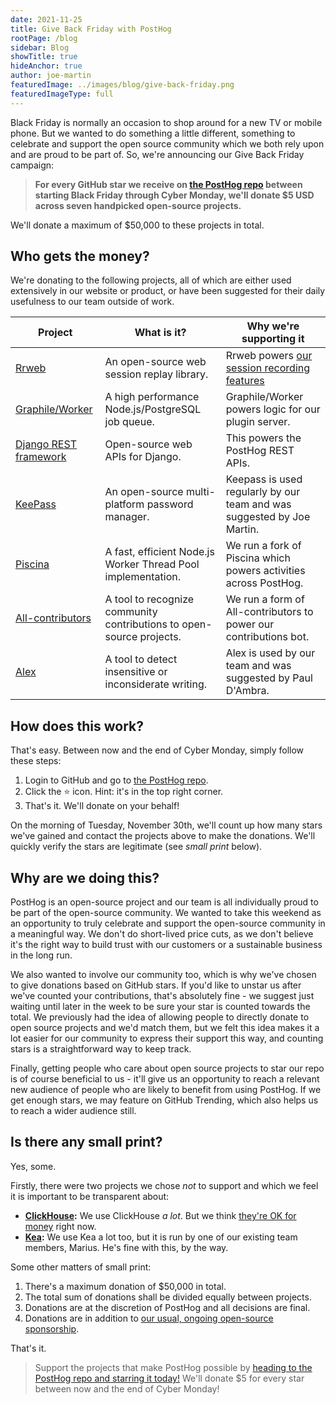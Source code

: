```yaml
---
date: 2021-11-25
title: Give Back Friday with PostHog
rootPage: /blog
sidebar: Blog
showTitle: true
hideAnchor: true
author: joe-martin
featuredImage: ../images/blog/give-back-friday.png
featuredImageType: full
---
```


Black Friday is normally an occasion to shop around for a new TV or mobile phone. But we wanted to do something a little different, something to celebrate and support the open source community which we both rely upon and are proud to be part of.  So, we're announcing our Give Back Friday campaign:

> **For every GitHub star we receive on [the PostHog repo](https://github.com/PostHog/posthog) between starting Black Friday through Cyber Monday, we'll donate $5 USD across seven handpicked open-source projects.**

We'll donate a maximum of $50,000 to these projects in total. 

## Who gets the money? 

We're donating to the following projects, all of which are either used extensively in our website or product, or have been suggested for their daily usefulness to our team outside of work. 

| **Project**                                                                | **What is it?**                                                         | **Why we're supporting it**                                                                     |
|--------------------------------------------------------------------------|-----------------------------------------------------------------------|------------------------------------------------------------------------------------------------|
| [Rrweb](https://github.com/rrweb-io/rrweb)                               | An open-source web session replay library.                            | Rrweb powers [our session recording features](https://posthog.com/docs/user-guides/recordings) |
| [Graphile/Worker](https://github.com/graphile/worker)                    | A high performance Node.js/PostgreSQL job queue.                      | Graphile/Worker powers logic for our plugin server.                                            |
| [Django REST framework](https://github.com/encode/django-rest-framework) | Open-source web APIs for Django.                                      | This powers the PostHog REST APIs.                                                             |
| [KeePass](https://keepass.info/donate.html)                              | An open-source multi-platform password manager.                       | Keepass is used regularly by our team and was suggested by Joe Martin.                         |
| [Piscina](https://github.com/piscinajs/piscina)                          | A fast, efficient Node.js Worker Thread Pool implementation.          | We run a fork of Piscina which powers activities across PostHog.                               |
| [All-contributors](https://github.com/all-contributors/all-contributors) | A tool to recognize community contributions to open-source projects.  | We run a form of All-contributors to power our contributions bot.                              |
| [Alex](https://github.com/all-contributors/all-contributors)             | A tool to detect insensitive or inconsiderate writing.                | Alex is used by our team and was suggested by Paul D'Ambra.                                    |

## How does this work?

That's easy. Between now and the end of Cyber Monday, simply follow these steps:

1. Login to GitHub and go to [the PostHog repo](https://github.com/PostHog/posthog).
2. Click the ⭐️ icon. Hint: it's in the top right corner.
3. That's it. We'll donate on your behalf!

On the morning of Tuesday, November 30th, we'll count up how many stars we've gained and contact the projects above to make the donations. We'll quickly verify the stars are legitimate (see <em>small print</em> below).

## Why are we doing this?

PostHog is an open-source project and our team is all individually proud to be part of the open-source community. We wanted to take this weekend as an opportunity to truly celebrate and support the open-source community in a meaningful way. We don't do short-lived price cuts, as we don't believe it's the right way to build trust with our customers or a sustainable business in the long run.

We also wanted to involve our community too, which is why we've chosen to give donations based on GitHub stars. If you'd like to unstar us after we've counted your contributions, that's absolutely fine - we suggest just waiting until later in the week to be sure your star is counted towards the total. We previously had the idea of allowing people to directly donate to open source projects and we'd match them, but we felt this idea makes it a lot easier for our community to express their support this way, and counting stars is a straightforward way to keep track. 

Finally, getting people who care about open source projects to star our repo is of course beneficial to us - it'll give us an opportunity to reach a relevant new audience of people who are likely to benefit from using PostHog. If we get enough stars, we may feature on GitHub Trending, which also helps us to reach a wider audience still. 

## Is there any small print?

Yes, some.

Firstly, there were two projects we chose _not_ to support and which we feel it is important to be transparent about:

- **[ClickHouse](https://github.com/ClickHouse):** We use ClickHouse _a lot_. But we think [they're OK for money](https://uk.finance.yahoo.com/news/clickhouse-raises-250m-series-b-140000178.html?guccounter=1&guce_referrer=aHR0cHM6Ly9kdWNrZHVja2dvLmNvbS8&guce_referrer_sig=AQAAAE-ii8UrZj10_InIQuIXQaVVpXMUZFq_hGhLr5Nh-plFNGhlJU8KfFuvv0vwF-dJAwYLMNg01nmNWJS5YycYfL9tKRx7JvWpx31j7TSosATyCMKLnzoib5yh-T7zGn2lxVHmFTkWZ1tyiwcxVEVnbZBKTXX5DCzI0x0h57EkiSnp) right now. 
- **[Kea](https://github.com/keajs/kea):** We use Kea a lot too, but it is run by one of our existing team members, Marius. He's fine with this, by the way. 

Some other matters of small print:

1. There's a maximum donation of $50,000 in total. 
2. The total sum of donations shall be divided equally between projects. 
3. Donations are at the discretion of PostHog and all decisions are final. 
4. Donations are in addition to [our usual, ongoing open-source sponsorship](https://posthog.com/handbook/growth/marketing/open-source-sponsorship).

That's it. 

> Support the projects that make PostHog possible by [heading to the PostHog repo and starring it today!](https://github.com/PostHog/posthog) We'll donate $5 for every star between now and the end of Cyber Monday!




 
